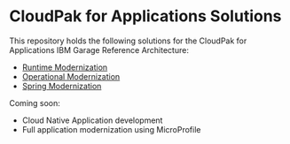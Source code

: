 # CloudPak for Applications Solutions

This repository holds the following solutions for the CloudPak for Applications IBM Garage Reference Architecture:

- [Runtime Modernization](https://github.com/ibm-cloud-architecture/cloudpak-for-applications/tree/liberty)
- [Operational Modernization](https://github.com/ibm-cloud-architecture/cloudpak-for-applications/tree/was90)
- [Spring Modernization](https://github.com/ibm-cloud-architecture/cloudpak-for-applications/tree/spring)

Coming soon:
- Cloud Native Application development
- Full application modernization using MicroProfile

